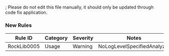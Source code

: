﻿; Please do not edit this file manually, it should only be updated through code fix application.

### New Rules
Rule ID | Category | Severity | Notes
--------|----------|----------|-------
RockLib0005 | Usage | Warning | NoLogLevelSpecifiedAnalyzer